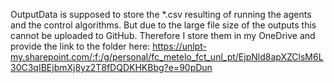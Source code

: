 OutputData is supposed to store the *.csv resulting of running the agents and the control algorithms.
But due to the large file size of the outputs this cannot be uploaded to GitHub.
Therefore I store them in my OneDrive and provide the link to the folder here:
https://unlpt-my.sharepoint.com/:f:/g/personal/fc_metelo_fct_unl_pt/EjpNld8apXZClsM6L30C3qIBEjbmXj8yz2T8fDQDKHKBbg?e=90pDun